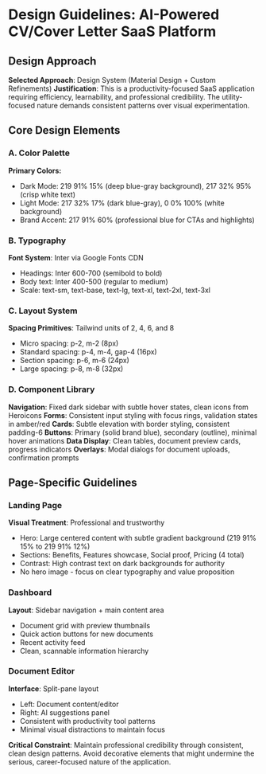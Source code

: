 # Design Guidelines: AI-Powered CV/Cover Letter SaaS Platform

## Design Approach
**Selected Approach**: Design System (Material Design + Custom Refinements)
**Justification**: This is a productivity-focused SaaS application requiring efficiency, learnability, and professional credibility. The utility-focused nature demands consistent patterns over visual experimentation.

## Core Design Elements

### A. Color Palette
**Primary Colors:**
- Dark Mode: 219 91% 15% (deep blue-gray background), 217 32% 95% (crisp white text)
- Light Mode: 217 32% 17% (dark blue-gray), 0 0% 100% (white background)
- Brand Accent: 217 91% 60% (professional blue for CTAs and highlights)

### B. Typography
**Font System**: Inter via Google Fonts CDN
- Headings: Inter 600-700 (semibold to bold)
- Body text: Inter 400-500 (regular to medium)  
- Scale: text-sm, text-base, text-lg, text-xl, text-2xl, text-3xl

### C. Layout System
**Spacing Primitives**: Tailwind units of 2, 4, 6, and 8
- Micro spacing: p-2, m-2 (8px)
- Standard spacing: p-4, m-4, gap-4 (16px) 
- Section spacing: p-6, m-6 (24px)
- Large spacing: p-8, m-8 (32px)

### D. Component Library

**Navigation**: Fixed dark sidebar with subtle hover states, clean icons from Heroicons
**Forms**: Consistent input styling with focus rings, validation states in amber/red
**Cards**: Subtle elevation with border styling, consistent padding-6
**Buttons**: Primary (solid brand blue), secondary (outline), minimal hover animations
**Data Display**: Clean tables, document preview cards, progress indicators
**Overlays**: Modal dialogs for document uploads, confirmation prompts

## Page-Specific Guidelines

### Landing Page
**Visual Treatment**: Professional and trustworthy
- Hero: Large centered content with subtle gradient background (219 91% 15% to 219 91% 12%)
- Sections: Benefits, Features showcase, Social proof, Pricing (4 total)
- Contrast: High contrast text on dark backgrounds for authority
- No hero image - focus on clear typography and value proposition

### Dashboard
**Layout**: Sidebar navigation + main content area
- Document grid with preview thumbnails
- Quick action buttons for new documents
- Recent activity feed
- Clean, scannable information hierarchy

### Document Editor
**Interface**: Split-pane layout
- Left: Document content/editor
- Right: AI suggestions panel
- Consistent with productivity tool patterns
- Minimal visual distractions to maintain focus

**Critical Constraint**: Maintain professional credibility through consistent, clean design patterns. Avoid decorative elements that might undermine the serious, career-focused nature of the application.